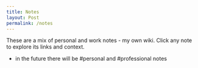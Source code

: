 ```yaml
---
title: Notes
layout: Post
permalink: /notes
---
```


These are a mix of personal and work notes - my own wiki. Click any note to explore its links and context. 
- in the future there will be #personal and #professional notes